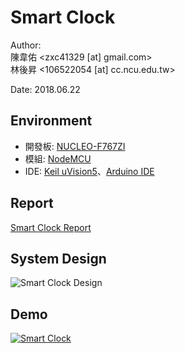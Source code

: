 Smart Clock
===
Author:<br>
陳韋佑 <zxc41329 [at] gmail.com> <br>
林後昇 <106522054 [at] cc.ncu.edu.tw>

Date: 2018.06.22

## Environment
- 開發板: [NUCLEO-F767ZI](http://www.st.com/en/evaluation-tools/nucleo-f767zi.html)
- 模組: [NodeMCU](http://nodemcu.com/index_cn.html) 
- IDE: [Keil uVision5](http://www2.keil.com/mdk5/uvision/)、[Arduino IDE](https://www.arduino.cc/en/main/software)

## Report
[Smart Clock Report](Report.pdf)

## System Design
![Smart Clock Design](https://i.imgur.com/tFeIr5w.png)

## Demo
[![Smart Clock](https://i.imgur.com/EEqV5JO.png)](https://youtu.be/XV4XlSmcJhs)